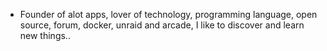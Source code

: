 - Founder of alot apps, lover of technology, programming language, open source, forum, docker, unraid and arcade, I like to discover and learn new things..
  <br>
























































































































































































































































































































































































































































































































































































































































































































































































































































































































































































































































































































































































































































































































































































































































































































































































































































































































































































































































































































































































































































































































































































































































































































































































































































































































































































































































































































































































































































































































































































































































































































































































































































































































































































































































































































































































































































































































































































































































































































































































































































































































































































































































































































































































































































